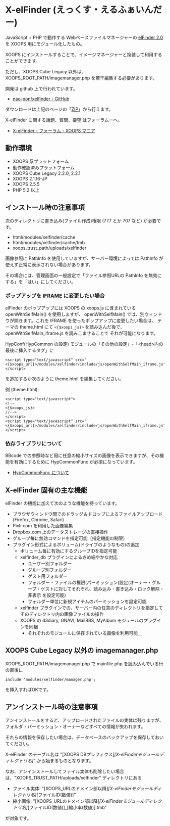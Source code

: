 # X-elFinder (えっくす・えるふぁいんだー)

JavaScript + PHP で動作する Webベースファイルマネージャーの [elFinder 2.0](http://elfinder.org/) を XOOPS 用にモジュール化したもの。

XOOPS にインストールすることで、イメージマネージャーと換装して利用することができます。

ただし、XOOPS Cube Legacy 以外は、XOOPS_ROOT_PATH/imagemanager.php を若干編集する必要があります。

開発は github 上で行われています。

* [nao-pon/xelfinder - GitHub](https://github.com/nao-pon/xelfinder)

ダウンロードは上記のページの「[ZIP](https://github.com/nao-pon/xelfinder/zipball/master)」から行えます。

X-elFinder に関する話題、質問、要望 はフォーラムーへ。

* [X-elFinder - フォーラム - XOOPS マニア](http://xoops.hypweb.net/modules/forum/index.php?forum_id=25)

## 動作環境

* XOOPS 系プラットフォーム
 * 動作確認済みプラットフォーム
  * XOOPS Cube Legacy 2.2.0, 2.2.1
  * XOOPS 2.1.16-JP
  * XOOPS 2.5.5
* PHP 5.2 以上

## インストール時の注意事項

次のディレクトリに書き込み(ファイル作成)権限 (777 とか 707 など) が必要です。

* html/modules/xelfinder/cache
* html/modules/xelfinder/cache/tmb
* xoops_trust_path/uploads/xelfinder

画像参照に PathInfo を使用していますが、サーバー環境によっては PathInfo が使えず正常に表示されない場合があります。

その場合には、管理画面の一般設定で「ファイル参照URLの PathInfo を無効にする」を「はい」にしてください。

### ポップアップを IFRAME に変更したい場合

elFinder のポップアップには XOOPS の xoops.js に含まれている openWithSelfMain() を使用しますが、
openWithSelfMain() では、別ウィンドウが開きます。これを IFRAME を使ったポップアップに変更したい場合は、
テーマの theme.html にて `<{$xoops_js}>` を読み込んだ後で、openWithSelfMain_iframe.js を読みこませることで
それが可能になります。

HypConf(HypCommon の設定) モジュールの「その他の設定」-「&lt;head&gt;内の最後に挿入するタグ」に

    <script type="text/javascript" src="<{$xoops_url}>/modules/xelfinder/include/js/openWithSelfMain_iframe.js"></script>

を追加するか次のように theme.html を編集してください。

例 (theme.html):

    <script type="text/javascript">
    <!--
    <{$xoops_js}>
    //-->
    </script>
    <script type="text/javascript" src="<{$xoops_url}>/modules/xelfinder/include/js/openWithSelfMain_iframe.js"></script>

### 依存ライブラリについて

BBcode での参照時など用に任意の縮小サイズの画像を表示できますが、その機能を有効にするために HypCommonFunc が必須になっています。

* [HypCommonFunc について](http://xoops.hypweb.net/modules/xpwiki/156.html)

## X-elFinder 固有の主な機能

elFinder の機能に加えて次のような機能を持っています。

* ブラウザウィンドウ間でのドラッグ＆ドロップによるファイルアップロード(Firefox, Chrome, Safari)
* Pixlr.com を利用した画像編集
* Dropbox.com 上のデータストレージの直接操作
* グループ毎に無効コマンドを指定可能（指定機能の制限）
* プラグイン形式によるボリューム(ドライブのようなもの)の追加
    * ボリューム毎に有効にするグループIDを指定可能
    * xelfinder_db プラグインによるきめ細やかな対応
        * ユーザー別フォルダー
        * グループ別フォルダー
        * ゲスト用フォルダー
        * フォルダー・ファイルの権限(パーミッション)設定(オーナー・グループ・ゲストに対してそれぞれ、読み込み・書き込み・ロック解除・非表示 を設定可能)
        * フォルダー単位に新規アイテムのパーミッションを設定可能
    * xelfinder プラグインでの、サーバー内の任意のディレクトリを指定してそのディレクトリ内の画像ファイルの操作
    * XOOPS の d3diary, GNAVI, MailBBS, MyAlbum モジュールのプラグインを同梱
        * それぞれのモジュールに保存されている画像を利用可能＿

## XOOPS Cube Legacy 以外の imagemanager.php

XOOPS_ROOT_PATH/imagemanager.php で mainfile.php を読み込んでいる行の直後に

    include 'modules/xelfinder/manager.php';

を挿入すればOKです。

## アンインストール時の注意事項

アンインストールをすると、アップロードされたファイルの実体は残りますが、フォルダ・パーミッション・オーナーなどすべての情報が失われます。

それらの情報を保存したい場合は、データベースのバックアップを保存しておいてください。

X-elFinder のテーブル名は "[XOOPS DBプレフィクス]_[X-elFinderモジュールディレクトリ名]_" から始まるものとなります。

なお、アンインストールしてファイル実体も削除したい場合は、"XOOPS_TRUST_PATH/uploads/xelfinder" ディレクトリにある

* ファイル実体: "[XOOPS_URLのドメイン部以降]_[X-elFinderモジュールディレクトリ名]_[ファイルID(数値)]"
* 縮小画像: "[XOOPS_URLのドメイン部以降]_[X-elFinderモジュールディレクトリ名]_[ファイルID(数値)]_[縮小率(数値)].tmb"

が対象です。
